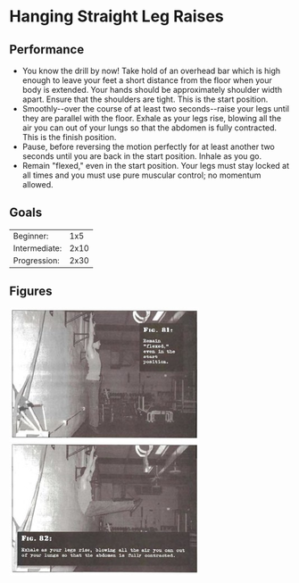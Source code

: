 # Hanging Straight Leg Raises

## Performance

- You know the drill by now! Take hold of an overhead bar which is high enough to leave your feet a short distance from the floor when your body is extended. Your hands should be approximately shoulder width apart. Ensure that the shoulders are tight. This is the start position.
- Smoothly--over the course of at least two seconds--raise your legs until they are parallel with the floor. Exhale as your legs rise, blowing all the air you can out of your lungs so that the abdomen is fully contracted. This is the finish position.
- Pause, before reversing the motion perfectly for at least another two seconds until you are back in the start position. Inhale as you go.
- Remain "flexed," even in the start position. Your legs must stay locked at all times and you must use pure muscular control; no momentum allowed.

## Goals

| | |
|---|---|
|Beginner: | 1x5 |
|Intermediate: | 2x10 |
|Progression: | 2x30 |

## Figures

![](../images/04_leg_raises/HangingStraightLegRaises.jpg)
